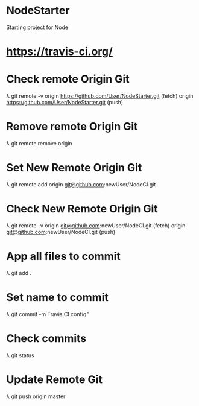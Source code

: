 # NodeStarter
Starting project for Node 

# https://travis-ci.org/

# Check remote Origin Git
λ git remote -v
origin  https://github.com/User/NodeStarter.git (fetch)
origin  https://github.com/User/NodeStarter.git (push)

# Remove remote Origin Git 
λ git remote remove origin

# Set New Remote Origin Git
λ git remote add origin git@github.com:newUser/NodeCI.git

# Check New Remote Origin Git
λ git remote -v
origin  git@github.com:newUser/NodeCI.git (fetch)
origin  git@github.com:newUser/NodeCI.git (push)

# App all files to commit
λ git add .

# Set name to commit
λ git commit -m Travis CI config"

# Check commits
λ git status

# Update Remote Git 
λ git push origin master